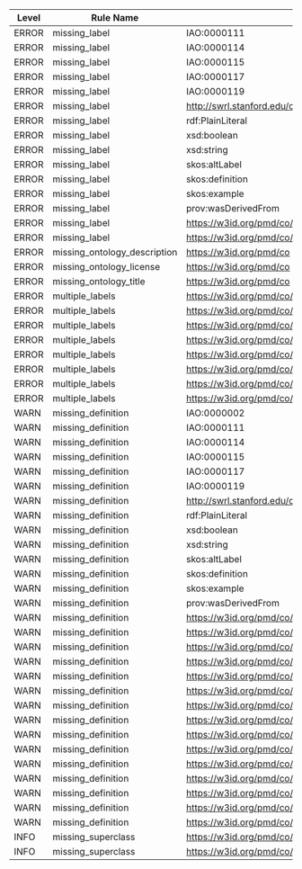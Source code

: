 | Level | Rule Name | Subject | Property | Value |
| --- | --- | --- | --- | --- |
| ERROR | missing_label | IAO:0000111 | rdfs:label |  |
| ERROR | missing_label | IAO:0000114 | rdfs:label |  |
| ERROR | missing_label | IAO:0000115 | rdfs:label |  |
| ERROR | missing_label | IAO:0000117 | rdfs:label |  |
| ERROR | missing_label | IAO:0000119 | rdfs:label |  |
| ERROR | missing_label | http://swrl.stanford.edu/ontologies/3.3/swrla.owl#isRuleEnabled | rdfs:label |  |
| ERROR | missing_label | rdf:PlainLiteral | rdfs:label |  |
| ERROR | missing_label | xsd:boolean | rdfs:label |  |
| ERROR | missing_label | xsd:string | rdfs:label |  |
| ERROR | missing_label | skos:altLabel | rdfs:label |  |
| ERROR | missing_label | skos:definition | rdfs:label |  |
| ERROR | missing_label | skos:example | rdfs:label |  |
| ERROR | missing_label | prov:wasDerivedFrom | rdfs:label |  |
| ERROR | missing_label | https://w3id.org/pmd/co/belongsToProject | rdfs:label |  |
| ERROR | missing_label | https://w3id.org/pmd/co/definitionSource | rdfs:label |  |
| ERROR | missing_ontology_description | https://w3id.org/pmd/co | dc:description |  |
| ERROR | missing_ontology_license | https://w3id.org/pmd/co | dc:license |  |
| ERROR | missing_ontology_title | https://w3id.org/pmd/co | dc:title |  |
| ERROR | multiple_labels | https://w3id.org/pmd/co/Identifier | rdfs:label | Identifier@en |
| ERROR | multiple_labels | https://w3id.org/pmd/co/Identifier | rdfs:label | Identifikator@de |
| ERROR | multiple_labels | https://w3id.org/pmd/co/Project | rdfs:label | Project@en |
| ERROR | multiple_labels | https://w3id.org/pmd/co/Project | rdfs:label | Projekt@de |
| ERROR | multiple_labels | https://w3id.org/pmd/co/ProjectIdentifier | rdfs:label | Project Identifier@en |
| ERROR | multiple_labels | https://w3id.org/pmd/co/ProjectIdentifier | rdfs:label | Projektidentifikator@de |
| ERROR | multiple_labels | https://w3id.org/pmd/co/value | rdfs:label | hat Wert@de |
| ERROR | multiple_labels | https://w3id.org/pmd/co/value | rdfs:label | value@en |
| WARN | missing_definition | IAO:0000002 | IAO:0000115 |  |
| WARN | missing_definition | IAO:0000111 | IAO:0000115 |  |
| WARN | missing_definition | IAO:0000114 | IAO:0000115 |  |
| WARN | missing_definition | IAO:0000115 | IAO:0000115 |  |
| WARN | missing_definition | IAO:0000117 | IAO:0000115 |  |
| WARN | missing_definition | IAO:0000119 | IAO:0000115 |  |
| WARN | missing_definition | http://swrl.stanford.edu/ontologies/3.3/swrla.owl#isRuleEnabled | IAO:0000115 |  |
| WARN | missing_definition | rdf:PlainLiteral | IAO:0000115 |  |
| WARN | missing_definition | xsd:boolean | IAO:0000115 |  |
| WARN | missing_definition | xsd:string | IAO:0000115 |  |
| WARN | missing_definition | skos:altLabel | IAO:0000115 |  |
| WARN | missing_definition | skos:definition | IAO:0000115 |  |
| WARN | missing_definition | skos:example | IAO:0000115 |  |
| WARN | missing_definition | prov:wasDerivedFrom | IAO:0000115 |  |
| WARN | missing_definition | https://w3id.org/pmd/co/Identifier | IAO:0000115 |  |
| WARN | missing_definition | https://w3id.org/pmd/co/Project | IAO:0000115 |  |
| WARN | missing_definition | https://w3id.org/pmd/co/ProjectIdentifier | IAO:0000115 |  |
| WARN | missing_definition | https://w3id.org/pmd/co/belongsToProject | IAO:0000115 |  |
| WARN | missing_definition | https://w3id.org/pmd/co/characteristic | IAO:0000115 |  |
| WARN | missing_definition | https://w3id.org/pmd/co/characteristicOf | IAO:0000115 |  |
| WARN | missing_definition | https://w3id.org/pmd/co/definitionSource | IAO:0000115 |  |
| WARN | missing_definition | https://w3id.org/pmd/co/input | IAO:0000115 |  |
| WARN | missing_definition | https://w3id.org/pmd/co/inputOf | IAO:0000115 |  |
| WARN | missing_definition | https://w3id.org/pmd/co/output | IAO:0000115 |  |
| WARN | missing_definition | https://w3id.org/pmd/co/outputOf | IAO:0000115 |  |
| WARN | missing_definition | https://w3id.org/pmd/co/participant | IAO:0000115 |  |
| WARN | missing_definition | https://w3id.org/pmd/co/participantOf | IAO:0000115 |  |
| WARN | missing_definition | https://w3id.org/pmd/co/process | IAO:0000115 |  |
| WARN | missing_definition | https://w3id.org/pmd/co/value | IAO:0000115 |  |
| INFO | missing_superclass | https://w3id.org/pmd/co/Identifier | rdfs:subClassOf |  |
| INFO | missing_superclass | https://w3id.org/pmd/co/Project | rdfs:subClassOf |  |